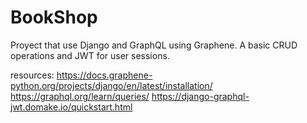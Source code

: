 # BookShop
Proyect that use Django and GraphQL using Graphene. A basic CRUD operations and JWT for user sessions.

resources: https://docs.graphene-python.org/projects/django/en/latest/installation/
https://graphql.org/learn/queries/
https://django-graphql-jwt.domake.io/quickstart.html
